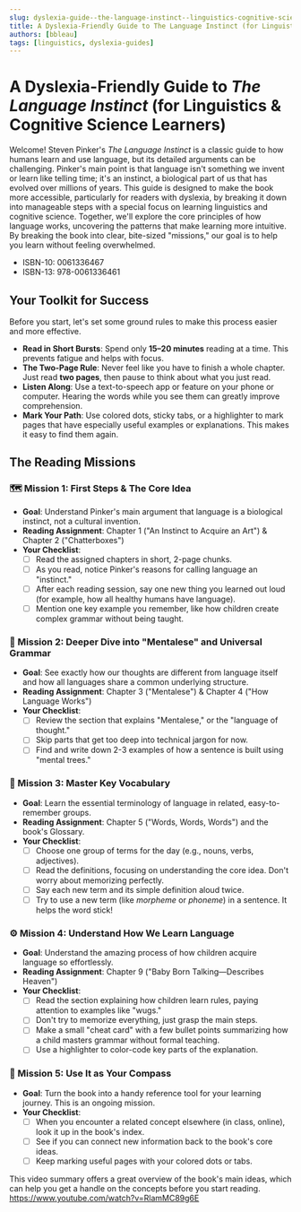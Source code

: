 ```yaml
---
slug: dyslexia-guide--the-language-instinct--linguistics-cognitive-science-learners
title: A Dyslexia-Friendly Guide to The Language Instinct (for Linguistics & Cognitive Science Learners)
authors: [bbleau]
tags: [linguistics, dyslexia-guides]
---
```


# **A Dyslexia-Friendly Guide to *The Language Instinct* (for Linguistics & Cognitive Science Learners)**

Welcome! Steven Pinker's *The Language Instinct* is a classic guide to how humans learn and use language, but its detailed arguments can be challenging. Pinker's main point is that language isn't something we invent or learn like telling time; it's an instinct, a biological part of us that has evolved over millions of years. This guide is designed to make the book more accessible, particularly for readers with dyslexia, by breaking it down into manageable steps with a special focus on learning linguistics and cognitive science. Together, we'll explore the core principles of how language works, uncovering the patterns that make learning more intuitive. By breaking the book into clear, bite-sized "missions," our goal is to help you learn without feeling overwhelmed.

<!-- truncate -->

- ISBN-10: 0061336467  
- ISBN-13: 978-0061336461  

## **Your Toolkit for Success**

Before you start, let's set some ground rules to make this process easier and more effective.

* **Read in Short Bursts**: Spend only **15–20 minutes** reading at a time. This prevents fatigue and helps with focus.  
* **The Two-Page Rule**: Never feel like you have to finish a whole chapter. Just read **two pages**, then pause to think about what you just read.  
* **Listen Along**: Use a text-to-speech app or feature on your phone or computer. Hearing the words while you see them can greatly improve comprehension.  
* **Mark Your Path**: Use colored dots, sticky tabs, or a highlighter to mark pages that have especially useful examples or explanations. This makes it easy to find them again.

## **The Reading Missions**

### **🗺️ Mission 1: First Steps & The Core Idea**

* **Goal**: Understand Pinker's main argument that language is a biological instinct, not a cultural invention.  
* **Reading Assignment**: Chapter 1 ("An Instinct to Acquire an Art") & Chapter 2 ("Chatterboxes")  
* **Your Checklist**:  
  * [ ] Read the assigned chapters in short, 2-page chunks.  
  * [ ] As you read, notice Pinker's reasons for calling language an "instinct."  
  * [ ] After each reading session, say one new thing you learned out loud (for example, how all healthy humans have language).  
  * [ ] Mention one key example you remember, like how children create complex grammar without being taught.

### **🌳 Mission 2: Deeper Dive into "Mentalese" and Universal Grammar**

* **Goal**: See exactly how our thoughts are different from language itself and how all languages share a common underlying structure.  
* **Reading Assignment**: Chapter 3 ("Mentalese") & Chapter 4 ("How Language Works")  
* **Your Checklist**:  
  * [ ] Review the section that explains "Mentalese," or the "language of thought."  
  * [ ] Skip parts that get too deep into technical jargon for now.  
  * [ ] Find and write down 2-3 examples of how a sentence is built using "mental trees."

### **🧰 Mission 3: Master Key Vocabulary**

* **Goal**: Learn the essential terminology of language in related, easy-to-remember groups.  
* **Reading Assignment**: Chapter 5 ("Words, Words, Words") and the book's Glossary.  
* **Your Checklist**:  
  * [ ] Choose one group of terms for the day (e.g., nouns, verbs, adjectives).  
  * [ ] Read the definitions, focusing on understanding the core idea. Don't worry about memorizing perfectly.  
  * [ ] Say each new term and its simple definition aloud twice.  
  * [ ] Try to use a new term (like *morpheme* or *phoneme*) in a sentence. It helps the word stick!

### **⚙️ Mission 4: Understand How We Learn Language**

* **Goal**: Understand the amazing process of how children acquire language so effortlessly.  
* **Reading Assignment**: Chapter 9 ("Baby Born Talking—Describes Heaven")  
* **Your Checklist**:  
  * [ ] Read the section explaining how children learn rules, paying attention to examples like "wugs."  
  * [ ] Don't try to memorize everything, just grasp the main steps.  
  * [ ] Make a small "cheat card" with a few bullet points summarizing how a child masters grammar without formal teaching.  
  * [ ] Use a highlighter to color-code key parts of the explanation.

### **🧭 Mission 5: Use It as Your Compass**

* **Goal**: Turn the book into a handy reference tool for your learning journey. This is an ongoing mission.  
* **Your Checklist**:  
  * [ ] When you encounter a related concept elsewhere (in class, online), look it up in the book's index.  
  * [ ] See if you can connect new information back to the book's core ideas.  
  * [ ] Keep marking useful pages with your colored dots or tabs.

This video summary offers a great overview of the book's main ideas, which can help you get a handle on the concepts before you start reading.  
https://www.youtube.com/watch?v=RlamMC89g6E